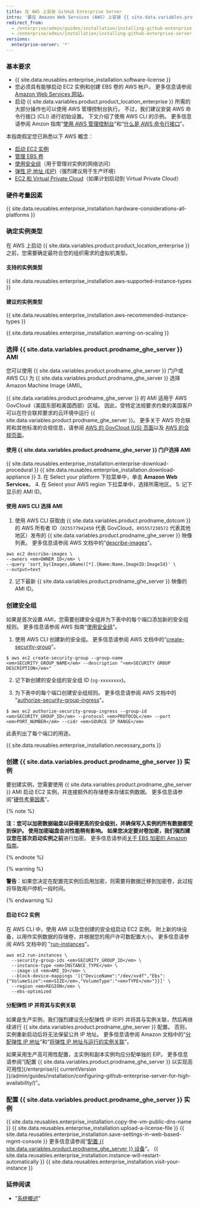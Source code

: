```yaml
---
title: 在 AWS 上安装 GitHub Enterprise Server
intro: '要在 Amazon Web Services (AWS) 上安装 {{ site.data.variables.product.prodname_ghe_server }}，您必须启动 Amazon Elastic Compute Cloud (EC2) 实例并创建和连接单独的 Amazon Elastic Block Store (EBS) 数据卷。'
redirect_from:
  - /enterprise/admin/guides/installation/installing-github-enterprise-on-aws/
  - /enterprise/admin/installation/installing-github-enterprise-server-on-aws
versions:
  enterprise-server: '*'
---
```


### 基本要求

- {{ site.data.reusables.enterprise_installation.software-license }}
- 您必须具有能够启动 EC2 实例和创建 EBS 卷的 AWS 帐户。 更多信息请参阅 [Amazon Web Services 网站](https://aws.amazon.com/)。
- 启动 {{ site.data.variables.product.product_location_enterprise }} 所需的大部分操作也可以使用 AWS 管理控制台执行。 不过，我们建议安装 AWS 命令行接口 (CLI) 进行初始设置。 下文介绍了使用 AWS CLI 的示例。 更多信息请参阅 Amzon 指南“[使用 AWS 管理控制台](http://docs.aws.amazon.com/awsconsolehelpdocs/latest/gsg/getting-started.html)”和“[什么是 AWS 命令行接口](http://docs.aws.amazon.com/cli/latest/userguide/cli-chap-welcome.html)”。

本指南假定您已熟悉以下 AWS 概念：

 - [启动 EC2 实例](http://docs.aws.amazon.com/AWSEC2/latest/UserGuide/LaunchingAndUsingInstances.html)
 - [管理 EBS 卷](http://docs.aws.amazon.com/AWSEC2/latest/UserGuide/AmazonEBS.html)
 - [使用安全组](http://docs.aws.amazon.com/AWSEC2/latest/UserGuide/using-network-security.html)（用于管理对实例的网络访问）
 - [弹性 IP 地址 (EIP)](http://docs.aws.amazon.com/AWSEC2/latest/UserGuide/elastic-ip-addresses-eip.html)（强烈建议用于生产环境）
 - [EC2 和 Virtual Private Cloud](http://docs.aws.amazon.com/AWSEC2/latest/UserGuide/using-vpc.html)（如果计划启动到 Virtual Private Cloud）

### 硬件考量因素

{{ site.data.reusables.enterprise_installation.hardware-considerations-all-platforms }}

### 确定实例类型

在 AWS 上启动 {{ site.data.variables.product.product_location_enterprise }} 之前，您需要确定最符合您的组织需求的虚拟机类型。

#### 支持的实例类型

{{ site.data.reusables.enterprise_installation.aws-supported-instance-types }}

#### 建议的实例类型

{{ site.data.reusables.enterprise_installation.aws-recommended-instance-types }}

{{ site.data.reusables.enterprise_installation.warning-on-scaling }}

### 选择 {{ site.data.variables.product.prodname_ghe_server }} AMI

您可以使用 {{ site.data.variables.product.prodname_ghe_server }} 门户或 AWS CLI 为 {{ site.data.variables.product.prodname_ghe_server }} 选择 Amazon Machine Image (AMI)。

{{ site.data.variables.product.prodname_ghe_server }} 的 AMI 适用于 AWS GovCloud（美国东部和美国西部）区域。 因此，受特定法规要求约束的美国客户可以在符合联邦要求的云环境中运行 {{ site.data.variables.product.prodname_ghe_server }}。 更多关于 AWS 符合联邦和其他标准的合规信息，请参阅 [AWS 的 GovCloud (US) 页面](http://aws.amazon.com/govcloud-us/)以及 [AWS 的合规页面](https://aws.amazon.com/compliance/)。

#### 使用 {{ site.data.variables.product.prodname_ghe_server }} 门户选择 AMI

{{ site.data.reusables.enterprise_installation.enterprise-download-procedural }}
{{ site.data.reusables.enterprise_installation.download-appliance }}
3. 在 Select your platform 下拉菜单中，单击 **Amazon Web Services**。
4. 在 Select your AWS region 下拉菜单中，选择所需地区。
5. 记下显示的 AMI ID。

#### 使用 AWS CLI 选择 AMI

1. 使用 AWS CLI 获取由 {{ site.data.variables.product.prodname_dotcom }} 的 AWS 所有者 ID（`025577942450` 代表 GovCloud，`895557238572` 代表其他地区）发布的 {{ site.data.variables.product.prodname_ghe_server }} 映像列表。 更多信息请参阅 AWS 文档中的“[describe-images](http://docs.aws.amazon.com/cli/latest/reference/ec2/describe-images.html)”。
  ```shell
  aws ec2 describe-images \
  --owners <em>OWNER ID</em> \
  --query 'sort_by(Images,&Name)[*].{Name:Name,ImageID:ImageId}' \
  --output=text
  ```
2. 记下最新 {{ site.data.variables.product.prodname_ghe_server }} 映像的 AMI ID。

### 创建安全组

如果是首次设置 AMI，您需要创建安全组并为下表中的每个端口添加新的安全组规则。 更多信息请参阅 AWS 指南“[使用安全组](http://docs.aws.amazon.com/cli/latest/userguide/cli-ec2-sg.html)”。

1. 使用 AWS CLI 创建新的安全组。 更多信息请参阅 AWS 文档中的“[create-security-group](http://docs.aws.amazon.com/cli/latest/reference/ec2/create-security-group.html)”。
  ```shell
  $ aws ec2 create-security-group --group-name <em>SECURITY_GROUP_NAME</em> --description "<em>SECURITY GROUP DESCRIPTION</em>"
  ```

2. 记下新创建的安全组的安全组 ID (`sg-xxxxxxxx`)。

3. 为下表中的每个端口创建安全组规则。 更多信息请参阅 AWS 文档中的 "[authorize-security-group-ingress](http://docs.aws.amazon.com/cli/latest/reference/ec2/authorize-security-group-ingress.html)"。
  ```shell
  $ aws ec2 authorize-security-group-ingress --group-id <em>SECURITY_GROUP_ID</em> --protocol <em>PROTOCOL</em> --port <em>PORT_NUMBER</em> --cidr <em>SOURCE IP RANGE</em>
  ```
  此表列出了每个端口的用途。

  {{ site.data.reusables.enterprise_installation.necessary_ports }}

### 创建 {{ site.data.variables.product.prodname_ghe_server }} 实例

要创建实例，您需要使用 {{ site.data.variables.product.prodname_ghe_server }} AMI 启动 EC2 实例，并连接额外的存储卷来存储实例数据。 更多信息请参阅“[硬件考量因素](#hardware-considerations)”。

{% note %}

**注：**您可以加密数据磁盘以获得更高的安全级别，并确保写入实例的所有数据都受到保护。 使用加密磁盘会对性能稍有影响。 如果您决定要对卷加密，我们强烈建议您在首次启动实例**之前**进行加密。 更多信息请参阅[关于 EBS 加密的 Amazon 指南](http://docs.aws.amazon.com/AWSEC2/latest/UserGuide/EBSEncryption.html)。

{% endnote %}

{% warning %}

**警告**：如果您决定在配置完实例后启用加密，则需要将数据迁移到加密卷，此过程将导致用户停机一段时间。

{% endwarning %}

#### 启动 EC2 实例

在 AWS CLI 中，使用 AMI 以及您创建的安全组启动 EC2 实例。 附上新的块设备，以用作实例数据的存储卷，并根据您的用户许可数配置大小。 更多信息请参阅 AWS 文档中的 "[run-instances](http://docs.aws.amazon.com/cli/latest/reference/ec2/run-instances.html)"。

```shell
aws ec2 run-instances \
  --security-group-ids <em>SECURITY_GROUP_ID</em> \
  --instance-type <em>INSTANCE_TYPE</em> \
  --image-id <em>AMI_ID</em> \
  --block-device-mappings '[{"DeviceName":"/dev/xvdf","Ebs":{"VolumeSize":<em>SIZE</em>,"VolumeType":"<em>TYPE</em>"}}]' \
  --region <em>REGION</em> \
  --ebs-optimized
```

#### 分配弹性 IP 并将其与实例关联

如果是生产实例，我们强烈建议先分配弹性 IP (EIP) 并将其与实例关联，然后再继续进行 {{ site.data.variables.product.prodname_ghe_server }} 配置。 否则，实例重新启动后将无法保留公共 IP 地址。 更多信息请参阅 Amazon 文档中的“[分配弹性 IP 地址](http://docs.aws.amazon.com/AWSEC2/latest/UserGuide/elastic-ip-addresses-eip.html#using-instance-addressing-eips-allocating)”和“[将弹性 IP 地址与运行的实例关联](http://docs.aws.amazon.com/AWSEC2/latest/UserGuide/elastic-ip-addresses-eip.html#using-instance-addressing-eips-associating)”。

如果采用生产高可用性配置，主实例和副本实例均应分配单独的 EIP。 更多信息请参阅“[配置 {{ site.data.variables.product.prodname_ghe_server }} 以实现高可用性](/enterprise/{{ currentVersion }}/admin/guides/installation/configuring-github-enterprise-server-for-high-availability/)”。

### 配置 {{ site.data.variables.product.prodname_ghe_server }} 实例

{{ site.data.reusables.enterprise_installation.copy-the-vm-public-dns-name }}
{{ site.data.reusables.enterprise_installation.upload-a-license-file }}
{{ site.data.reusables.enterprise_installation.save-settings-in-web-based-mgmt-console }} 更多信息请参阅“[配置 {{ site.data.variables.product.prodname_ghe_server }} 设备](/enterprise/admin/guides/installation/configuring-the-github-enterprise-server-appliance)”。
{{ site.data.reusables.enterprise_installation.instance-will-restart-automatically }}
{{ site.data.reusables.enterprise_installation.visit-your-instance }}

### 延伸阅读

- "[系统概述](/enterprise/admin/guides/installation/system-overview)"
